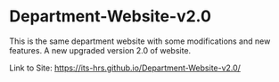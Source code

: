 # Department-Website-v2.0
This is the same department website with some modifications and new features. A new upgraded version 2.0 of website.

Link to Site: https://its-hrs.github.io/Department-Website-v2.0/
